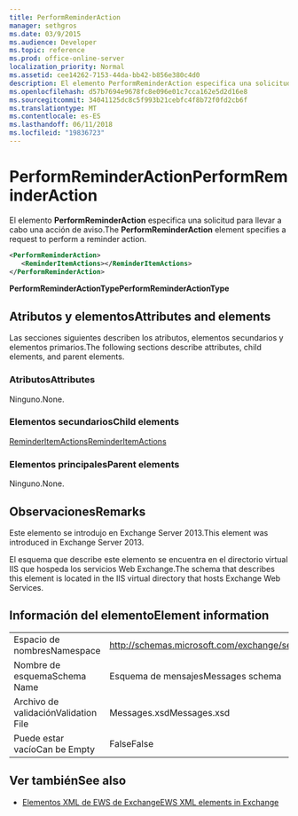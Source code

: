 ```yaml
---
title: PerformReminderAction
manager: sethgros
ms.date: 03/9/2015
ms.audience: Developer
ms.topic: reference
ms.prod: office-online-server
localization_priority: Normal
ms.assetid: cee14262-7153-44da-bb42-b856e380c4d0
description: El elemento PerformReminderAction especifica una solicitud para llevar a cabo una acción de aviso.
ms.openlocfilehash: d57b7694e9678fc8e096e01c7cca162e5d2d16e8
ms.sourcegitcommit: 34041125dc8c5f993b21cebfc4f8b72f0fd2cb6f
ms.translationtype: MT
ms.contentlocale: es-ES
ms.lasthandoff: 06/11/2018
ms.locfileid: "19836723"
---
```

# <a name="performreminderaction"></a><span data-ttu-id="bb3e5-103">PerformReminderAction</span><span class="sxs-lookup"><span data-stu-id="bb3e5-103">PerformReminderAction</span></span>

<span data-ttu-id="bb3e5-104">El elemento **PerformReminderAction** especifica una solicitud para llevar a cabo una acción de aviso.</span><span class="sxs-lookup"><span data-stu-id="bb3e5-104">The **PerformReminderAction** element specifies a request to perform a reminder action.</span></span> 
  
```XML
<PerformReminderAction>
   <ReminderItemActions></ReminderItemActions>
</PerformReminderAction>
```

 <span data-ttu-id="bb3e5-105">**PerformReminderActionType**</span><span class="sxs-lookup"><span data-stu-id="bb3e5-105">**PerformReminderActionType**</span></span>
## <a name="attributes-and-elements"></a><span data-ttu-id="bb3e5-106">Atributos y elementos</span><span class="sxs-lookup"><span data-stu-id="bb3e5-106">Attributes and elements</span></span>

<span data-ttu-id="bb3e5-107">Las secciones siguientes describen los atributos, elementos secundarios y elementos primarios.</span><span class="sxs-lookup"><span data-stu-id="bb3e5-107">The following sections describe attributes, child elements, and parent elements.</span></span>
  
### <a name="attributes"></a><span data-ttu-id="bb3e5-108">Atributos</span><span class="sxs-lookup"><span data-stu-id="bb3e5-108">Attributes</span></span>

<span data-ttu-id="bb3e5-109">Ninguno.</span><span class="sxs-lookup"><span data-stu-id="bb3e5-109">None.</span></span>
  
### <a name="child-elements"></a><span data-ttu-id="bb3e5-110">Elementos secundarios</span><span class="sxs-lookup"><span data-stu-id="bb3e5-110">Child elements</span></span>

[<span data-ttu-id="bb3e5-111">ReminderItemActions</span><span class="sxs-lookup"><span data-stu-id="bb3e5-111">ReminderItemActions</span></span>](reminderitemactions.md)
  
### <a name="parent-elements"></a><span data-ttu-id="bb3e5-112">Elementos principales</span><span class="sxs-lookup"><span data-stu-id="bb3e5-112">Parent elements</span></span>

<span data-ttu-id="bb3e5-113">Ninguno.</span><span class="sxs-lookup"><span data-stu-id="bb3e5-113">None.</span></span>
  
## <a name="remarks"></a><span data-ttu-id="bb3e5-114">Observaciones</span><span class="sxs-lookup"><span data-stu-id="bb3e5-114">Remarks</span></span>

<span data-ttu-id="bb3e5-115">Este elemento se introdujo en Exchange Server 2013.</span><span class="sxs-lookup"><span data-stu-id="bb3e5-115">This element was introduced in Exchange Server 2013.</span></span>
  
<span data-ttu-id="bb3e5-116">El esquema que describe este elemento se encuentra en el directorio virtual IIS que hospeda los servicios Web Exchange.</span><span class="sxs-lookup"><span data-stu-id="bb3e5-116">The schema that describes this element is located in the IIS virtual directory that hosts Exchange Web Services.</span></span>
  
## <a name="element-information"></a><span data-ttu-id="bb3e5-117">Información del elemento</span><span class="sxs-lookup"><span data-stu-id="bb3e5-117">Element information</span></span>

|||
|:-----|:-----|
|<span data-ttu-id="bb3e5-118">Espacio de nombres</span><span class="sxs-lookup"><span data-stu-id="bb3e5-118">Namespace</span></span>  <br/> |http://schemas.microsoft.com/exchange/services/2006/messages  <br/> |
|<span data-ttu-id="bb3e5-119">Nombre de esquema</span><span class="sxs-lookup"><span data-stu-id="bb3e5-119">Schema Name</span></span>  <br/> |<span data-ttu-id="bb3e5-120">Esquema de mensajes</span><span class="sxs-lookup"><span data-stu-id="bb3e5-120">Messages schema</span></span>  <br/> |
|<span data-ttu-id="bb3e5-121">Archivo de validación</span><span class="sxs-lookup"><span data-stu-id="bb3e5-121">Validation File</span></span>  <br/> |<span data-ttu-id="bb3e5-122">Messages.xsd</span><span class="sxs-lookup"><span data-stu-id="bb3e5-122">Messages.xsd</span></span>  <br/> |
|<span data-ttu-id="bb3e5-123">Puede estar vacío</span><span class="sxs-lookup"><span data-stu-id="bb3e5-123">Can be Empty</span></span>  <br/> |<span data-ttu-id="bb3e5-124">False</span><span class="sxs-lookup"><span data-stu-id="bb3e5-124">False</span></span>  <br/> |
   
## <a name="see-also"></a><span data-ttu-id="bb3e5-125">Ver también</span><span class="sxs-lookup"><span data-stu-id="bb3e5-125">See also</span></span>



- [<span data-ttu-id="bb3e5-126">Elementos XML de EWS de Exchange</span><span class="sxs-lookup"><span data-stu-id="bb3e5-126">EWS XML elements in Exchange</span></span>](ews-xml-elements-in-exchange.md)

